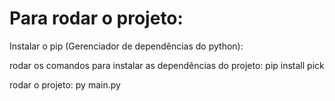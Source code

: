 # Para rodar o projeto:

Instalar o pip (Gerenciador de dependências do python):

rodar os comandos para instalar as dependências do projeto:
	pip install pick

rodar o projeto:
	py main.py